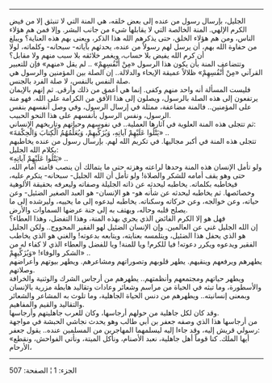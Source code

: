 ------------------------------------------------------------------------

الجليل، بإرسال رسول من عنده إلى بعض خلقه، هي المنة التي لا تنبثق إلا من
فيض الكرم الإلهي. المنة الخالصة التي لا يقابلها شيء من جانب البشر. وإلا
فمن هم هؤلاء الناس، ومن هم هؤلاء الخلق، حتى يذكرهم الله هذا الذكر، ويعنى
بهم هذه العناية؟ ويبلغ من حفاوة الله بهم، أن يرسل لهم رسولاً من عنده،
يحدثهم بآياته- سبحانه- وكلماته، لولا أن كرم الله يفيض بلا حساب، ويغمر
خلائقه بلا سبب منهم ولا مقابل؟  
وتتضاعف المنة بأن يكون هذا الرسول «مِنْ أَنْفُسِهِمْ» .. لم يقل «منهم» فإن
للتعبير القرآني «مِنْ أَنْفُسِهِمْ» ظلالاً عميقة الإيحاء والدلالة.. إن الصلة بين
المؤمنين والرسول هي صلة النفس بالنفس، لا صلة الفرد بالجنس.  
فليست المسألة أنه واحد منهم وكفى. إنما هي أعمق من ذلك وأرقى. ثم إنهم
بالإيمان يرتفعون إلى هذه الصلة بالرسول، ويصلون إلى هذا الأفق من الكرامة
على الله. فهو منة على المؤمنين.. فالمنة مضاعفة، ممثلة في إرسال الرسول،
وفي وصل أنفسهم بنفس الرسول، ونفس الرسول بأنفسهم على هذا النحو الحبيب.  
ثم تتجلى هذه المنة العلوية في آثارها العملية.. في نفوسهم وحياتهم
وتاريخهم الإنساني:  
«يَتْلُوا عَلَيْهِمْ آياتِهِ، وَيُزَكِّيهِمْ، وَيُعَلِّمُهُمُ الْكِتابَ وَالْحِكْمَةَ» ..  
تتجلى هذه المنة في أكبر مجاليها. في تكريم الله لهم. بإرسال رسول من عنده
يخاطبهم بكلام الله الجليل:  
«يَتْلُوا عَلَيْهِمْ آياتِهِ» ..  
ولو تأمل الإنسان هذه المنة وحدها لراعته وهزته حتى ما يتمالك أن ينصب
قامته أمام الله، حتى وهو يقف أمامه للشكر والصلاة! ولو تأمل أن الله
الجليل- سبحانه- يتكرم عليه، فيخاطبه بكلماته. يخاطبه ليحدثه عن ذاته
الجليلة وصفاته وليعرفه بحقيقة الألوهية وخصائصها. ثم يخاطبه ليحدثه عن
شأنه هو- هو الإنسان- هو العبد الصغير الضئيل- وعن حياته، وعن خوالجه، وعن
حركاته وسكناته. يخاطبه ليدعوه إلى ما يحييه، وليرشده إلى ما يصلح قلبه
وحاله، ويهتف به إلى جنة عرضها السماوات والأرض.  
فهل هو إلا الكرم الفائض الذي يجري بهذه المنة، وهذا التفضل، وهذا
العطاء؟  
إن الله الجليل غني عن العالمين. وإن الإنسان الضئيل لهو الفقير المحووج..
ولكن الجليل هو الذي يحفل هذا الضئيل، ويتلمسه بعنايته، ويتابعه بدعوته!
والغني هو الذي يخاطب الفقير ويدعوه ويكرر دعوته! فيا للكرم! ويا للمنة!
ويا للفضل والعطاء الذي لا كفاء له من الشكر والوفاء! «وَيُزَكِّيهِمْ» ..  
يطهرهم ويرفعهم وينقيهم. يطهر قلوبهم وتصوراتهم ومشاعرهم. ويطهر بيوتهم
وأعراضهم وصلاتهم.  
ويطهر حياتهم ومجتمعهم وأنظمتهم.. يطهرهم من أرجاس الشرك والوثنية والخرافة
والأسطورة، وما تبثه في الحياة من مراسم وشعائر وعادات وتقاليد هابطة مزرية
بالإنسان وبمعنى إنسانيته.. ويطهرهم من دنس الحياة الجاهلية، وما تلوث به
المشاعر والشعائر والتقاليد والقيم والمفاهيم.  
وقد كان لكل جاهلية من حولهم أرجاسها، وكان للعرب جاهليتهم وأرجاسها.  
من أرجاسها هذا الذي وصفه جعفر بن أبي طالب وهو يحدث نجاشي الحبشة في
مواجهة رسولي قريش إليه، وقد جاءا إليه ليسلمهما المهاجرين من المسلمين
عنده.. يقول جعفر:  
«أيها الملك. كنا قوماً أهل جاهلية، نعبد الأصنام، ونأكل الميتة، ونأتي
الفواحش، ونقطع الأرحام،

------------------------------------------------------------------------

الجزء: 1 ¦ الصفحة: 507
